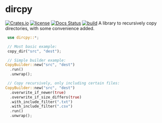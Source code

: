 # dircpy
[![Crates.io](https://img.shields.io/crates/v/dircpy.svg)](https://crates.io/crates/dircpy)
[![license](https://img.shields.io/badge/license-MIT-blue.svg)](https://github.com/woelper/dircpy/blob/master/LICENSE)
[![Docs Status](https://docs.rs/dircpy/badge.svg)](https://docs.rs/dircpy)
[![build](https://github.com/woelper/dircpy/actions/workflows/rust.yml/badge.svg)](https://github.com/woelper/dircpy/actions/workflows/rust.yml)
A library to recursively copy directories, with some convenience added.


```rust
 use dircpy::*;

 // Most basic example:
 copy_dir("src", "dest");

 // Simple builder example:
CopyBuilder::new("src", "dest")
  .run()
  .unwrap();

 // Copy recursively, only including certain files:
CopyBuilder::new("src", "dest")
  .overwrite_if_newer(true)
  .overwrite_if_size_differs(true)
  .with_include_filter(".txt")
  .with_include_filter(".csv")
  .run()
  .unwrap();
  
```
